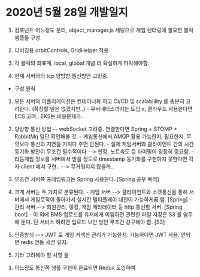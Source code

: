 # 2020년 5월 28일 개발일지

1. 컴포넌트 어느정도 문리, object_manager.js 세팅으로 게임 렌더링에 필요한 블럭 샘플들 구성.

2. 디버깅용 orbitControls, GridHelper 적용.

3. 각 블럭의 좌표계, local, global 개념 더 확실하게 파악해야함.

4. 현재 서버와의 tcp 양방향 통신방안 고민중.
  
  * 구성 원칙
  1) 모든 서버와 어플리케이션은 컨테이너화 하고 CI/CD 및 scalablility 를 충분히 고려한다. (확장할 일은 없겠지만..)
    - 쿠버네티스까지는 도입 x, 클라우드 사용한다면 ECS 고려.. EKS는 비용문제가..

  2) 양방향 통신 방법 -- webSocket 고려중. 연결한다면 Spring + STOMP + RabbitMq 일단 확인해볼 것.
    - 게임통신에서 AMQP 활용 가능한지, 필요한지. 무엇보다 통신의 지연을 가져다 주면 안된다.
    - 실제 게임서버와 클라이언트 간의 시간동기화 방안이 무조건 필수적이다 --> 판정, 노트속도 등 타이밍이 굉장히 중요함.
    - 리듬게임 정보를 서버에서 받을 정도로 timestamp 동기화를 구현하지 못한다면 각자 client 에서 구현.. --> 무거워지지 않을까..

  3) 무조건 서버쪽 프레임워크는 Spring 사용한다. [Spring 공부 목적]

  4) 크게 서버는 두 가지로 분류된다.
    - 게임 서버 --> 클라이언트와 소켓통신을 통해 서버에서 게임로직이 돌아가서 실시간 멀티플레이 대전이 가능하게끔 함. [Spring]
    - 관리 서버 --> 회원관리, 랭킹, 게임 메타데이터 등 http 통신할 서버. [Spring boot]
    - 이 외에 BMS 업로드를 유저에게 이임하면 관련한 파일 저장은 S3 를 염두에 둔다. 단 서비스 하려면 업로드 보안 방안 무조건 강구해야 함. [S3]

  5) 인증방식 --> JWT 로 게임 커넥션 관리가 가능한지. 가능하다면 JWT 사용. 안되면 redis 연동 세션 유지.
  

5. 기타 고려해야 할 사항 들
  1) 어느정도 통신쪽 샘플 구현이 완료되면 Redux 도입하여 
